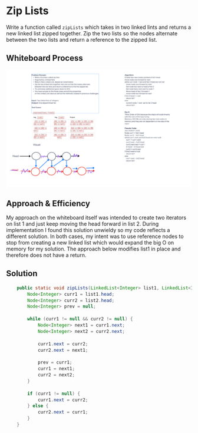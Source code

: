 # Zip Lists
Write a function called `zipLists` which takes in two linked lints and returns a new linked list zipped together.  Zip the two lists so the nodes alternate between the two lists and return a reference to the zipped list.

## Whiteboard Process
![Whiteboard](zipLists.png)

## Approach & Efficiency

My approach on the whiteboard itself was intended to create two iterators on list 1 and just keep moving the head forward in list 2.  During implementation I found this solution unwieldy so my code reflects a different solution.  In both cases, my intent was to use reference nodes to stop from creating a new linked list which would expand the big O on memory for my solution.  The approach below modifies list1 in place and therefore does not have a return.

## Solution
```java
    public static void zipLists(LinkedList<Integer> list1, LinkedList<Integer> list2) {
        Node<Integer> curr1 = list1.head;
        Node<Integer> curr2 = list2.head;
        Node<Integer> prev = null;

        while (curr1 != null && curr2 != null) {
            Node<Integer> next1 = curr1.next;
            Node<Integer> next2 = curr2.next;

            curr1.next = curr2;
            curr2.next = next1;

            prev = curr1;
            curr1 = next1;
            curr2 = next2;
        }

        if (curr1 != null) {
            curr1.next = curr2;
        } else {
            curr2.next = curr1;
        }
    }
  ```
